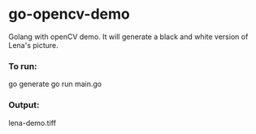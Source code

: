 # go-opencv-demo

Golang with openCV demo. It will generate a black and white version of Lena's picture.

### To run:

go generate
go run main.go

### Output:

lena-demo.tiff
